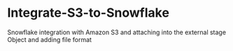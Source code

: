 # Integrate-S3-to-Snowflake
Snowflake integration with Amazon S3 and attaching into the external stage Object and adding file format
